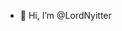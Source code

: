 - 👋 Hi, I’m @LordNyitter

<!---
LordNyitter/LordNyitter is a ✨ special ✨ repository because its `README.md` (this file) appears on your GitHub profile.
You can click the Preview link to take a look at your changes.
--->
